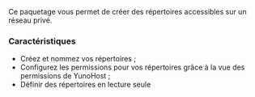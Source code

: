 Ce paquetage vous permet de créer des répertoires accessibles sur un réseau privé.

### Caractéristiques

- Créez et nommez vos répertoires ;
- Configurez les permissions pour vos répertoires grâce à la vue des permissions de YunoHost ;
- Définir des répertoires en lecture seule
